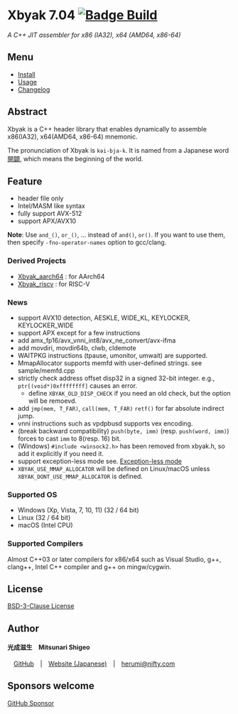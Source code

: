 
# Xbyak 7.04 [![Badge Build]][Build Status]

*A C++ JIT assembler for x86 (IA32), x64 (AMD64, x86-64)*

## Menu

- [Install]
- [Usage]
- [Changelog]

## Abstract

Xbyak is a C++ header library that enables dynamically to assemble x86(IA32), x64(AMD64, x86-64) mnemonic.

The pronunciation of Xbyak is `kəi-bja-k`.
It is named from a Japanese word [開闢](https://translate.google.com/?hl=ja&sl=ja&tl=en&text=%E9%96%8B%E9%97%A2&op=translate), which means the beginning of the world.

## Feature

- header file only
- Intel/MASM like syntax
- fully support AVX-512
- support APX/AVX10

**Note**:
Use `and_()`, `or_()`, ... instead of `and()`, `or()`.
If you want to use them, then specify `-fno-operator-names` option to gcc/clang.

### Derived Projects
- [Xbyak_aarch64](https://github.com/fujitsu/xbyak_aarch64/) : for AArch64
- [Xbyak_riscv](https://github.com/herumi/xbyak_riscv) : for RISC-V

### News

- support AVX10 detection, AESKLE, WIDE_KL, KEYLOCKER, KEYLOCKER_WIDE
- support APX except for a few instructions
- add amx_fp16/avx_vnni_int8/avx_ne_convert/avx-ifma
- add movdiri, movdir64b, clwb, cldemote
- WAITPKG instructions (tpause, umonitor, umwait) are supported.
- MmapAllocator supports memfd with user-defined strings. see sample/memfd.cpp
- strictly check address offset disp32 in a signed 32-bit integer. e.g., `ptr[(void*)0xffffffff]` causes an error.
  - define `XBYAK_OLD_DISP_CHECK` if you need an old check, but the option will be remoevd.
- add `jmp(mem, T_FAR)`, `call(mem, T_FAR)` `retf()` for far absolute indirect jump.
- vnni instructions such as vpdpbusd supports vex encoding.
- (break backward compatibility) `push(byte, imm)` (resp. `push(word, imm)`) forces to cast `imm` to 8(resp. 16) bit.
- (Windows) `#include <winsock2.h>` has been removed from xbyak.h, so add it explicitly if you need it.
- support exception-less mode see. [Exception-less mode](#exception-less-mode)
- `XBYAK_USE_MMAP_ALLOCATOR` will be defined on Linux/macOS unless `XBYAK_DONT_USE_MMAP_ALLOCATOR` is defined.

### Supported OS

- Windows (Xp, Vista, 7, 10, 11) (32 / 64 bit)
- Linux (32 / 64 bit)
- macOS (Intel CPU)

### Supported Compilers

Almost C++03 or later compilers for x86/x64 such as Visual Studio, g++, clang++, Intel C++ compiler and g++ on mingw/cygwin.

## License

[BSD-3-Clause License](http://opensource.org/licenses/BSD-3-Clause)

## Author

#### 光成滋生 Mitsunari Shigeo
 [GitHub](https://github.com/herumi) | [Website (Japanese)](http://herumi.in.coocan.jp/) | [herumi@nifty.com](mailto:herumi@nifty.com)

## Sponsors welcome
[GitHub Sponsor](https://github.com/sponsors/herumi)

<!----------------------------------------------------------------------------->

[Badge Build]: https://github.com/herumi/xbyak/actions/workflows/main.yml/badge.svg
[Build Status]: https://github.com/herumi/xbyak/actions/workflows/main.yml

[License]: COPYRIGHT

[Changelog]: doc/changelog.md
[Install]: doc/install.md
[Usage]: doc/usage.md

